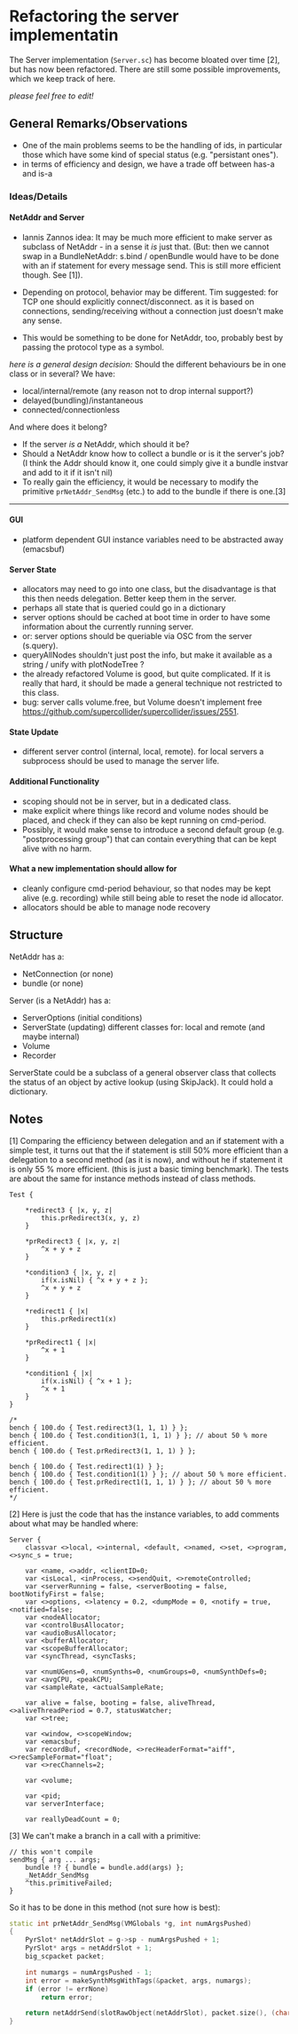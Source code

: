 # Refactoring the server implementatin

The Server implementation (`Server.sc`) has become bloated over time [2], but has now been refactored. There are still some possible improvements, which we keep track of here.

_please feel free to edit!_

## General Remarks/Observations

- One of the main problems seems to be the handling of ids, in particular those which have some kind of special status (e.g. "persistant ones").
- in terms of efficiency and design, we have a trade off between has-a and is-a

### Ideas/Details

#### NetAddr and Server

- Iannis Zannos idea: It may be much more efficient to make server as subclass of NetAddr - in a sense it <i>is</i> just that. (But: then we cannot swap in a BundleNetAddr: s.bind / openBundle would have to be done with an if statement for every message send. This is still more efficient though. See [1]).

- Depending on protocol, behavior may be different. 
Tim suggested: for TCP one should explicitly connect/disconnect. as it is based on connections, sending/receiving without a connection just doesn't make any sense.
- This would be something to be done for NetAddr, too, probably best by passing the protocol type as a symbol.

_here is a general design decision:_
Should the different behaviours be in one class or in several? We have:

- local/internal/remote (any reason not to drop internal support?)
- delayed(bundling)/instantaneous
- connected/connectionless

And where does it belong?

- If the server _is a_ NetAddr, which should it be?
- Should a NetAddr know how to collect a bundle or is it the server's job? (I think the Addr should know it, one could simply give it a bundle instvar and add to it if it isn't nil)
- To really gain the efficiency, it would be necessary to modify the primitive ````prNetAddr_SendMsg```` (etc.) to add to the bundle if there is one.[3]

***

#### GUI

- platform dependent GUI instance variables need to be abstracted away (emacsbuf)

#### Server State

- allocators may need to go into one class, but the disadvantage is that this then needs delegation. Better keep them in the server.
- perhaps all state that is queried could go in a dictionary
- server options should be cached at boot time in order to have some information about the currently running server.
- or: server options should be queriable via OSC from the server (s.query).
- queryAllNodes shouldn't just post the info, but make it available as a string / unify with plotNodeTree ?
- the already refactored Volume is good, but quite complicated. If it is really that hard, it should be made a general technique not restricted to this class.
- bug: server calls volume.free, but Volume doesn't implement free <https://github.com/supercollider/supercollider/issues/2551>.

#### State Update

- different server control (internal, local, remote). for local servers a subprocess should be used to manage the server life.

#### Additional Functionality

- scoping should not be in server, but in a dedicated class.
- make explicit where things like record and volume nodes should be placed, and check if they can also be kept running on cmd-period.
- Possibly, it would make sense to introduce a second default group (e.g. "postprocessing group") that can contain everything that can be kept alive with no harm.

#### What a new implementation should allow for

- cleanly configure cmd-period behaviour, so that nodes may be kept alive (e.g. recording) while still being able to reset the node id allocator.
- allocators should be able to manage node recovery

## Structure

NetAddr
has a:

- NetConnection (or none)
- bundle (or none)

Server (is a NetAddr)
has a:

- ServerOptions (initial conditions)
- ServerState (updating) different classes for: local and remote (and maybe internal)
- Volume
- Recorder

ServerState could be a subclass of a general observer class that collects the status of an object by active lookup (using SkipJack). It could hold a dictionary.

## Notes

[1] Comparing the efficiency between delegation and an if statement with a simple test, it turns out that the if statement is still 50% more efficient than a delegation to a second method (as it is now), and without he if statement it is only 55 % more efficient. (this is just a basic timing benchmark). The tests are about the same for instance methods instead of class methods.

```supercollider
Test {

	*redirect3 { |x, y, z|
		this.prRedirect3(x, y, z)
	}

	*prRedirect3 { |x, y, z|
		^x + y + z
	}

	*condition3 { |x, y, z|
		if(x.isNil) { ^x + y + z };
		^x + y + z
	}

	*redirect1 { |x|
		this.prRedirect1(x)
	}

	*prRedirect1 { |x|
		^x + 1
	}

	*condition1 { |x|
		if(x.isNil) { ^x + 1 };
		^x + 1
	}
}

/*
bench { 100.do { Test.redirect3(1, 1, 1) } };
bench { 100.do { Test.condition3(1, 1, 1) } }; // about 50 % more efficient.
bench { 100.do { Test.prRedirect3(1, 1, 1) } };

bench { 100.do { Test.redirect1(1) } };
bench { 100.do { Test.condition1(1) } }; // about 50 % more efficient.
bench { 100.do { Test.prRedirect1(1, 1, 1) } }; // about 50 % more efficient.
*/
```

[2] Here is just the code that has the instance variables, to add comments about what may be handled where:

```supercollider
Server {
	classvar <>local, <>internal, <default, <>named, <>set, <>program, <>sync_s = true;

	var <name, <>addr, <clientID=0;
	var <isLocal, <inProcess, <>sendQuit, <>remoteControlled;
	var <serverRunning = false, <serverBooting = false, bootNotifyFirst = false;
	var <>options, <>latency = 0.2, <dumpMode = 0, <notify = true, <notified=false;
	var <nodeAllocator;
	var <controlBusAllocator;
	var <audioBusAllocator;
	var <bufferAllocator;
	var <scopeBufferAllocator;
	var <syncThread, <syncTasks;

	var <numUGens=0, <numSynths=0, <numGroups=0, <numSynthDefs=0;
	var <avgCPU, <peakCPU;
	var <sampleRate, <actualSampleRate;

	var alive = false, booting = false, aliveThread, <>aliveThreadPeriod = 0.7, statusWatcher;
	var <>tree;

	var <window, <>scopeWindow;
	var <emacsbuf;
	var recordBuf, <recordNode, <>recHeaderFormat="aiff", <>recSampleFormat="float";
	var <>recChannels=2;

	var <volume;

	var <pid;
	var serverInterface;

	var reallyDeadCount = 0;
```

[3] We can't make a branch in a call with a primitive:

```supercollider
// this won't compile
sendMsg { arg ... args;
	bundle !? { bundle = bundle.add(args) };
	_NetAddr_SendMsg
	^this.primitiveFailed;
}
```

So it has to be done in this method (not sure how is best):

```cpp
static int prNetAddr_SendMsg(VMGlobals *g, int numArgsPushed)
{
	PyrSlot* netAddrSlot = g->sp - numArgsPushed + 1;
	PyrSlot* args = netAddrSlot + 1;
	big_scpacket packet;

	int numargs = numArgsPushed - 1;
	int error = makeSynthMsgWithTags(&packet, args, numargs);
	if (error != errNone)
		return error;

	return netAddrSend(slotRawObject(netAddrSlot), packet.size(), (char*)packet.buf);
}
```
